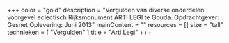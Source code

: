 +++
color = "gold"
description = "Vergulden van diverse onderdelen voorgevel eclectisch Rijksmonument ARTI LEGI te Gouda. Opdrachtgever: Gesnet Oplevering: Juni 2013"
mainContent = ""
resources = []
size = "tall"
technieken = [
  "Vergulden"
]
title = "Arti Legi"
+++
